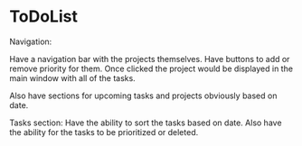 # ToDoList

Navigation:

Have a navigation bar with the projects themselves. Have buttons to add
or remove priority for them. Once clicked the project would be displayed in
the main window with all of the tasks.

Also have sections for upcoming tasks and projects obviously based on date. 

Tasks section: 
Have the ability to sort the tasks based on date. 
Also have the ability for the tasks to be prioritized or deleted.

 